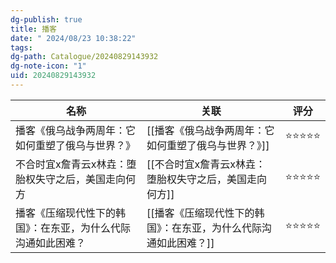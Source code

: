 ```yaml
---
dg-publish: true
title: 播客
date: " 2024/08/23 10:38:22"
tags: 
dg-path: Catalogue/20240829143932
dg-note-icon: "1"
uid: 20240829143932
---
```


| 名称                             | 关联                                 | 评分         |
| ------------------------------ | ---------------------------------- | ---------- |
| 播客《俄乌战争两周年：它如何重塑了俄乌与世界？》       | [[播客《俄乌战争两周年：它如何重塑了俄乌与世界？》]]       | ⭐️⭐️⭐️⭐️⭐️ |
| 不合时宜x詹青云x林垚：堕胎权失守之后，美国走向何方     | [[不合时宜x詹青云x林垚：堕胎权失守之后，美国走向何方]]     | ⭐️⭐️⭐️⭐️⭐️ |
| 播客《压缩现代性下的韩国》：在东亚，为什么代际沟通如此困难？ | [[播客《压缩现代性下的韩国》：在东亚，为什么代际沟通如此困难？]] | ⭐️⭐️⭐️⭐️⭐️ |




